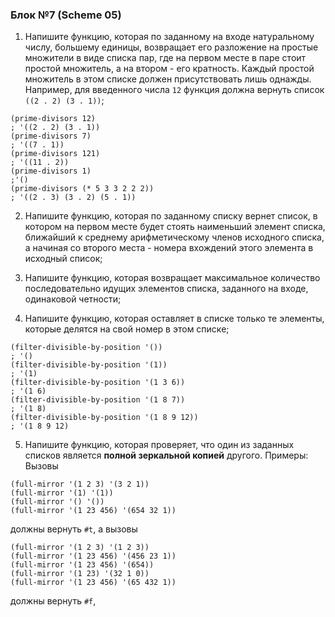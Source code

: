 ### Блок №7 (Scheme 05)

1. Напишите функцию, которая по заданному на входе натуральному числу, большему единицы,  возвращает его разложение на простые множители в виде списка пар, где на первом месте в паре стоит простой множитель, а на втором - его кратность. Каждый простой множитель в этом списке должен присутствовать лишь однажды. Например, для введенного числа `12` функция должна вернуть список `((2 . 2) (3 . 1))`;
  ```
  (prime-divisors 12)
  ; '((2 . 2) (3 . 1))
  (prime-divisors 7)
  ; '((7 . 1))
  (prime-divisors 121)
  ; '((11 . 2))
  (prime-divisors 1)
  ;'()
  (prime-divisors (* 5 3 3 2 2 2))
  ; '((2 . 3) (3 . 2) (5 . 1))
  ``` 
   
2. Напишите функцию,  которая по заданному списку вернет список, в котором на первом месте будет стоять наименьший элемент списка, ближайший к среднему арифметическому членов исходного списка, а начиная со второго места - номера вхождений этого элемента в исходный список;

3. Напишите функцию, которая возвращает максимальное количество последовательно идущих элементов списка, заданного на входе, одинаковой четности;

4. Напишите функцию, которая оставляет в списке только те элементы, которые делятся на свой номер в этом списке;
  ```
  (filter-divisible-by-position '())
  ; '()
  (filter-divisible-by-position '(1))
  ; '(1)
  (filter-divisible-by-position '(1 3 6))
  ; '(1 6)
  (filter-divisible-by-position '(1 8 7))
  ; '(1 8)
  (filter-divisible-by-position '(1 8 9 12))
  ; '(1 8 9 12)
  ```

5. Напишите функцию, которая проверяет, что один из заданных списков является **полной зеркальной копией** другого. Примеры: 
Вызовы
```
(full-mirror '(1 2 3) '(3 2 1)) 
(full-mirror '(1) '(1))
(full-mirror '() '())
(full-mirror '(1 23 456) '(654 32 1))
```
должны вернуть `#t`,
а вызовы
```
(full-mirror '(1 2 3) '(1 2 3))
(full-mirror '(1 23 456) '(456 23 1))
(full-mirror '(1 23 456) '(654))
(full-mirror '(1 23) '(32 1 0))
(full-mirror '(1 23 456) '(65 432 1))
```
должны вернуть `#f`,
